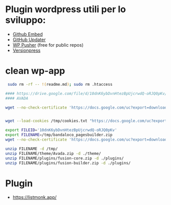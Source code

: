 # Plugin wordpress utili per lo sviluppo:
* [Github Embed](https://wordpress.org/plugins/github-embed/)
* [GitHub Updater](https://github.com/afragen/git-updater)
* [WP Pusher](https://wppusher.com/) (free for public repos)
* [Versionpress](https://versionpress.com/)


# clean wp-app
```bash
 sudo rm -rf -- !(readme.md); sudo rm .htaccess
```

```bash
#### https://drive.google.com/file/d/10dnK6ybDvnHtezBpUjcrwdQ-oRJQ0pKv/view?usp=sharing
#### AVADA

wget --no-check-certificate 'https://docs.google.com/uc?export=download&id=10dnK6ybDvnHtezBpUjcrwdQ-oRJQ0pKv' -O bandaloco_pagesbuilder.zip


wget --load-cookies /tmp/cookies.txt "https://docs.google.com/uc?export=download&confirm=$(wget --quiet --save-cookies /tmp/cookies.txt --keep-session-cookies --no-check-certificate 'https://docs.google.com/uc?export=download&id=FILEID' -O- | sed -rn 's/.*confirm=([0-9A-Za-z_]+).*/\1\n/p')&id=FILEID" -O FILENAME && rm -rf /tmp/cookies.txt
```
```bash
export FILEID='10dnK6ybDvnHtezBpUjcrwdQ-oRJQ0pKv'
export FILENAME=/tmp/bandaloco_pagesbuilder.zip
wget --no-check-certificate 'https://docs.google.com/uc?export=download&id=FILEID' -O FILENAME

unzip FILENAME -d /tmp/
unzip FILENAME/theme/Avada.zip -d ./theme/
unzip FILENAME/plugins/fusion-core.zip -d ./plugins/
unzip FILENAME/plugins/fusion-builder.zip -d ./plugins/
```
# Plugin
* https://listmonk.app/